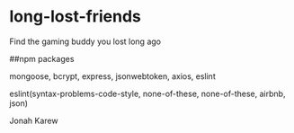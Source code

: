 # long-lost-friends
Find the gaming buddy you lost long ago


##npm packages

mongoose, bcrypt, express, jsonwebtoken, axios, eslint


eslint(syntax-problems-code-style, none-of-these, none-of-these, airbnb, json)



Jonah Karew



